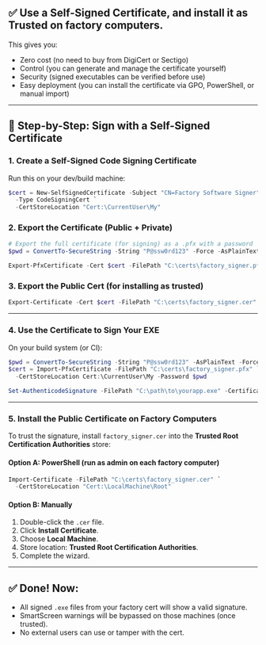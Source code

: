 ## ✅ Use a **Self-Signed Certificate**, and install it as **Trusted** on factory computers.

This gives you:

* Zero cost (no need to buy from DigiCert or Sectigo)
* Control (you can generate and manage the certificate yourself)
* Security (signed executables can be verified before use)
* Easy deployment (you can install the certificate via GPO, PowerShell, or manual import)

---

## 🔧 Step-by-Step: Sign with a Self-Signed Certificate

### 1. **Create a Self-Signed Code Signing Certificate**

Run this on your dev/build machine:

```powershell
$cert = New-SelfSignedCertificate -Subject "CN=Factory Software Signer" `
  -Type CodeSigningCert `
  -CertStoreLocation "Cert:\CurrentUser\My"
```

### 2. **Export the Certificate (Public + Private)**

```powershell
# Export the full certificate (for signing) as a .pfx with a password
$pwd = ConvertTo-SecureString -String "P@ssw0rd123" -Force -AsPlainText

Export-PfxCertificate -Cert $cert -FilePath "C:\certs\factory_signer.pfx" -Password $pwd
```

### 3. **Export the Public Cert (for installing as trusted)**

```powershell
Export-Certificate -Cert $cert -FilePath "C:\certs\factory_signer.cer"
```

---

### 4. **Use the Certificate to Sign Your EXE**

On your build system (or CI):

```powershell
$pwd = ConvertTo-SecureString -String "P@ssw0rd123" -AsPlainText -Force
$cert = Import-PfxCertificate -FilePath "C:\certs\factory_signer.pfx" `
  -CertStoreLocation Cert:\CurrentUser\My -Password $pwd

Set-AuthenticodeSignature -FilePath "C:\path\to\yourapp.exe" -Certificate $cert
```

---

### 5. **Install the Public Certificate on Factory Computers**

To trust the signature, install `factory_signer.cer` into the **Trusted Root Certification Authorities** store:

#### Option A: PowerShell (run as admin on each factory computer)

```powershell
Import-Certificate -FilePath "C:\certs\factory_signer.cer" `
  -CertStoreLocation "Cert:\LocalMachine\Root"
```

#### Option B: Manually

1. Double-click the `.cer` file.
2. Click **Install Certificate**.
3. Choose **Local Machine**.
4. Store location: **Trusted Root Certification Authorities**.
5. Complete the wizard.

---

## ✅ Done! Now:

* All signed `.exe` files from your factory cert will show a valid signature.
* SmartScreen warnings will be bypassed on those machines (once trusted).
* No external users can use or tamper with the cert.
